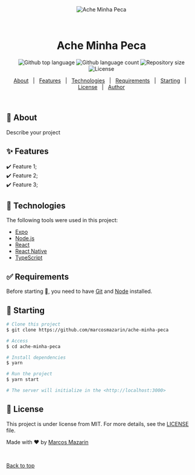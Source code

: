 <div align="center" id="top"> 
  <img src="./.github/app.gif" alt="Ache Minha Peca" />

&#xa0;

  <!-- <a href="https://acheminhapeca.netlify.app">Demo</a> -->
</div>

<h1 align="center">Ache Minha Peca</h1>

<p align="center">
  <img alt="Github top language" src="https://img.shields.io/github/languages/top/marcosmazarin/ache-minha-peca?color=56BEB8">

  <img alt="Github language count" src="https://img.shields.io/github/languages/count/marcosmazarin/ache-minha-peca?color=56BEB8">

  <img alt="Repository size" src="https://img.shields.io/github/repo-size/marcosmazarin/ache-minha-peca?color=56BEB8">

  <img alt="License" src="https://img.shields.io/github/license/marcosmazarin/ache-minha-peca?color=56BEB8">

  <!-- <img alt="Github issues" src="https://img.shields.io/github/issues/{{YOUR_GITHUB_USERNAME}}/ache-minha-peca?color=56BEB8" /> -->

  <!-- <img alt="Github forks" src="https://img.shields.io/github/forks/{{YOUR_GITHUB_USERNAME}}/ache-minha-peca?color=56BEB8" /> -->

  <!-- <img alt="Github stars" src="https://img.shields.io/github/stars/{{YOUR_GITHUB_USERNAME}}/ache-minha-peca?color=56BEB8" /> -->
</p>

<!-- Status -->

<!-- <h4 align="center">
	🚧  Ache Minha Peca 🚀 Under construction...  🚧
</h4>

<hr> -->

<p align="center">
  <a href="#dart-about">About</a> &#xa0; | &#xa0; 
  <a href="#sparkles-features">Features</a> &#xa0; | &#xa0;
  <a href="#rocket-technologies">Technologies</a> &#xa0; | &#xa0;
  <a href="#white_check_mark-requirements">Requirements</a> &#xa0; | &#xa0;
  <a href="#checkered_flag-starting">Starting</a> &#xa0; | &#xa0;
  <a href="#memo-license">License</a> &#xa0; | &#xa0;
  <a href="https://github.com/marcosmazarin" target="_blank">Author</a>
</p>

<br>

## :dart: About

Describe your project

## :sparkles: Features

:heavy_check_mark: Feature 1;\
:heavy_check_mark: Feature 2;\
:heavy_check_mark: Feature 3;

## :rocket: Technologies

The following tools were used in this project:

- [Expo](https://expo.io/)
- [Node.js](https://nodejs.org/en/)
- [React](https://pt-br.reactjs.org/)
- [React Native](https://reactnative.dev/)
- [TypeScript](https://www.typescriptlang.org/)

## :white_check_mark: Requirements

Before starting :checkered_flag:, you need to have [Git](https://git-scm.com) and [Node](https://nodejs.org/en/) installed.

## :checkered_flag: Starting

```bash
# Clone this project
$ git clone https://github.com/marcosmazarin/ache-minha-peca

# Access
$ cd ache-minha-peca

# Install dependencies
$ yarn

# Run the project
$ yarn start

# The server will initialize in the <http://localhost:3000>
```

## :memo: License

This project is under license from MIT. For more details, see the [LICENSE](LICENSE.md) file.

Made with :heart: by <a href="https://github.com/marcosmazarin" target="_blank">Marcos Mazarin</a>

&#xa0;

<a href="#top">Back to top</a>
